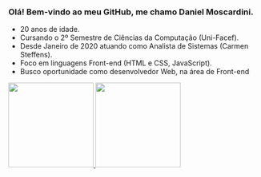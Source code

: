 ### Olá! Bem-vindo ao meu GitHub, me chamo Daniel Moscardini.
- 20 anos de idade. 
- Cursando o 2º Semestre de Ciências da Computação (Uni-Facef).
- Desde Janeiro de 2020 atuando como Analista de Sistemas (Carmen Steffens).
- Foco em linguagens Front-end (HTML e CSS, JavaScript).
- Busco oportunidade como desenvolvedor Web, na área de Front-end


 <div>
  <a href="https://github.com/rafaballerini">
  <img height="170em" src="https://github-readme-stats.vercel.app/api?username=danielmoscardini&show_icons=true&theme=dracula&include_all_commits=true&count_private=true"/>
  <img height="170em" src="https://github-readme-stats.vercel.app/api/top-langs/?username=danielmoscardini&layout=compact&langs_count=7&theme=dracula"/>
</div>
